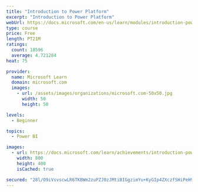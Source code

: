 ```yaml
---
title: "Introduction to Power Platform"
excerpt: "Introduction to Power Platform"
webUrl: https://docs.microsoft.com/en-us/learn/modules/introduction-power-platform/
type: course
price: Free
length: PT21M
ratings:
  count: 18596
  average: 4.721284
heat: 75

provider:
  name: Microsoft Learn
  domain: microsoft.com
  images:
    - url: /assets/images/organizations/microsoft.com-50x50.jpg
      width: 50
      height: 50

levels:
  - Beginner

topics:
  - Power BI

images:
  - url: https://docs.microsoft.com/learn/achievements/introduction-power-platform-social.png
    width: 800
    height: 400
    isCached: true

secured: "28l/O9iVsvscwLR6TKBWm2zuPZJ0zJMtiBIGgzimYu+KyGIp4ZXczfSHiPeH9gsWTAieBOPO9sZP4pUEQ2WacKuASsh3E9EucefCeOvpHkoCnZ5Sd7bFRg5kvblSfAS1hgc7Tq8aWt5VhQvk6W7o23nfMbGxHj0U6kHDyhsr3rdw2BusVU3/70/v+RLARdQmfOWc3ocFy72VPmrNi/+2DaAQc0le/pmm44cAQVBzu1Pcj0ECrsspBnEIJMswAlyUQNLJ7vJ52LXEGs9GFlU/QFRI2/N6pkE7Q6tpaP0cDrs2+aKNu/GB2pKT3HGKukP+vt5cLX02aLSQlq/v8ObAejknkOp3DWeCRxOpnwknzJt4guUGbgpPBIAJ3Dx4UXvJnXqnUnUAKMPcdi88KIBzjEqdfDkHqBKxa7sFdGKf3f4Ih3wwbaLMykBJOSXFbsmT;8xGquPvgkserSXi5ZNv4kw=="
---
```


